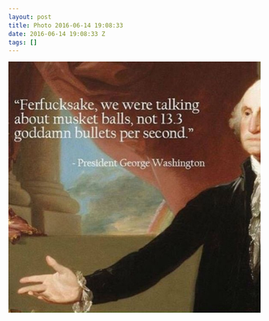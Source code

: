 ```yaml
---
layout: post
title: Photo 2016-06-14 19:08:33
date: 2016-06-14 19:08:33 Z
tags: []
---
```

![](/media/2016/06/145921553884.jpg)
